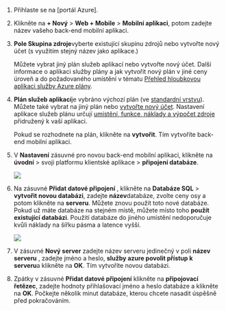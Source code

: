 1. Přihlaste se na [portál Azure].

2. Klikněte na **+ Nový** > **Web + Mobile** > **Mobilní aplikaci**, potom zadejte název vašeho back-end mobilní aplikaci.

3. **Pole Skupina zdroje**vyberte existující skupinu zdrojů nebo vytvořte nový účet (s využitím stejný název jako aplikace.) 
 
    Můžete vybrat jiný plán služeb aplikací nebo vytvořte nový účet. Další informace o aplikaci služby plány a jak vytvořit nový plán v jiné ceny úroveň a do požadovaného umístění v tématu [Přehled hloubkovou aplikaci služby Azure plány](../articles/app-service/azure-web-sites-web-hosting-plans-in-depth-overview.md).

4. **Plán služeb aplikací**je vybráno výchozí plán (ve [standardní vrstvu](https://azure.microsoft.com/pricing/details/app-service/)). Můžete také vybrat na jiný plán nebo [vytvořte nový účet](../app-service/azure-web-sites-web-hosting-plans-in-depth-overview.md#create-an-app-service-plan). Nastavení aplikace služeb plánu určují [umístění, funkce, náklady a výpočet zdroje](https://azure.microsoft.com/pricing/details/app-service/) přidružený k vaší aplikaci. 

    Pokud se rozhodnete na plán, klikněte na **vytvořit**. Tím vytvoříte back-end mobilní aplikaci. 
    
6. V **Nastavení** zásuvné pro novou back-end mobilní aplikaci, klikněte na **úvodní** > svoji platformu klientské aplikace > **připojení databáze**. 

    ![](./media/app-service-mobile-dotnet-backend-create-new-service/dotnet-backend-create-data-connection.png)

7. Na zásuvné **Přidat datové připojení** , klikněte na **Databáze SQL** > **vytvořit novou databázi**, zadejte **název**databáze, zvolte ceny osy a potom klikněte na **serveru**.  Můžete znovu použít toto nové databáze. Pokud už máte databáze na stejném místě, můžete místo toho **použít existující databázi**. Použití databáze do jiného umístění nedoporučuje kvůli náklady na šířku pásma a latence vyšší.
 
    ![](./media/app-service-mobile-dotnet-backend-create-new-service/dotnet-backend-create-db.png)

8. V zásuvné **Nový server** zadejte název serveru jedinečný v poli **název serveru** , zadejte jméno a heslo, **služby azure povolit přístup k serveru**a klikněte na **OK**. Tím vytvoříte novou databázi.

9. Zpátky v zásuvné **Přidat datové připojení** klikněte na **připojovací řetězec**, zadejte hodnoty přihlašovací jméno a heslo databáze a klikněte na **OK**. Počkejte několik minut databáze, kterou chcete nasadit úspěšně před pokračováním.

<!-- URLs. -->
[Azure portálu]: https://portal.azure.com/

